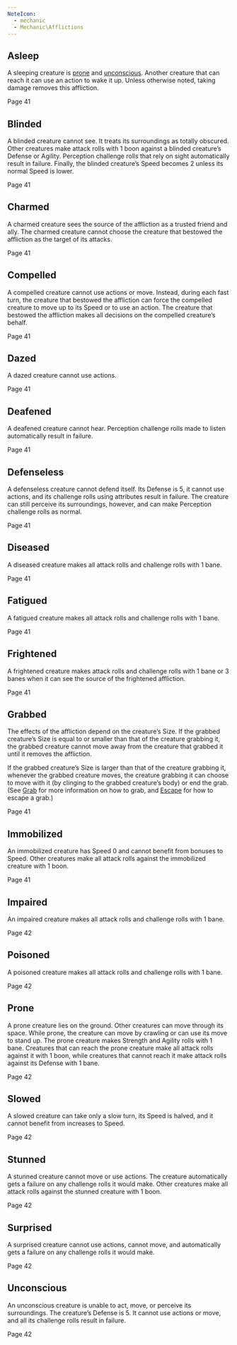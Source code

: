 ```yaml
---
NoteIcon:
  - mechanic
  - Mechanic\Afflictions
---
```

## Asleep

A sleeping creature is [prone](https://janscarton.com/sotdl/#prone) and [unconscious](https://janscarton.com/sotdl/#unconscious). Another creature that can reach it can use an action to wake it up. Unless otherwise noted, taking damage removes this affliction.

Page 41

## Blinded

A blinded creature cannot see. It treats its surroundings as totally obscured. Other creatures make attack rolls with 1 boon against a blinded creature’s Defense or Agility. Perception challenge rolls that rely on sight automatically result in failure. Finally, the blinded creature’s Speed becomes 2 unless its normal Speed is lower.

Page 41


## Charmed

A charmed creature sees the source of the affliction as a trusted friend and ally. The charmed creature cannot choose the creature that bestowed the affliction as the target of its attacks.

Page 41

## Compelled

A compelled creature cannot use actions or move. Instead, during each fast turn, the creature that bestowed the affliction can force the compelled creature to move up to its Speed or to use an action. The creature that bestowed the affliction makes all decisions on the compelled creature’s behalf.

Page 41

## Dazed

A dazed creature cannot use actions.

Page 41

## Deafened

A deafened creature cannot hear. Perception challenge rolls made to listen automatically result in failure.

Page 41

## Defenseless

A defenseless creature cannot defend itself. Its Defense is 5, it cannot use actions, and its challenge rolls using attributes result in failure. The creature can still perceive its surroundings, however, and can make Perception challenge rolls as normal.

Page 41

## Diseased

A diseased creature makes all attack rolls and challenge rolls with 1 bane.

Page 41

## Fatigued

A fatigued creature makes all attack rolls and challenge rolls with 1 bane.

Page 41

## Frightened

A frightened creature makes attack rolls and challenge rolls with 1 bane or 3 banes when it can see the source of the frightened affliction.

Page 41

## Grabbed

The effects of the affliction depend on the creature’s Size. If the grabbed creature’s Size is equal to or smaller than that of the creature grabbing it, the grabbed creature cannot move away from the creature that grabbed it until it removes the affliction.

If the grabbed creature’s Size is larger than that of the creature grabbing it, whenever the grabbed creature moves, the creature grabbing it can choose to move with it (by clinging to the grabbed creature’s body) or end the grab. (See [Grab](https://janscarton.com/sotdl/#grab) for more information on how to grab, and [Escape](https://janscarton.com/sotdl/#escape) for how to escape a grab.)

Page 41

## Immobilized

An immobilized creature has Speed 0 and cannot benefit from bonuses to Speed. Other creatures make all attack rolls against the immobilized creature with 1 boon.

Page 41

## Impaired

An impaired creature makes all attack rolls and challenge rolls with 1 bane.

Page 42

## Poisoned

A poisoned creature makes all attack rolls and challenge rolls with 1 bane.

Page 42

## Prone

A prone creature lies on the ground. Other creatures can move through its space. While prone, the creature can move by crawling or can use its move to stand up. The prone creature makes Strength and Agility rolls with 1 bane. Creatures that can reach the prone creature make all attack rolls against it with 1 boon, while creatures that cannot reach it make attack rolls against its Defense with 1 bane.

Page 42

## Slowed

A slowed creature can take only a slow turn, its Speed is halved, and it cannot benefit from increases to Speed.

Page 42

## Stunned

A stunned creature cannot move or use actions. The creature automatically gets a failure on any challenge rolls it would make. Other creatures make all attack rolls against the stunned creature with 1 boon.

Page 42

## Surprised

A surprised creature cannot use actions, cannot move, and automatically gets a failure on any challenge rolls it would make.

Page 42

## Unconscious

An unconscious creature is unable to act, move, or perceive its surroundings. The creature’s Defense is 5. It cannot use actions or move, and all its challenge rolls result in failure.

Page 42